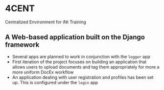 # 4CENT
Centralized Environment for iNt Training
## A Web-based application built on the Django framework
- Several apps are planned to work in conjunction with the `logger` app
- First iteration of the project focuses on building an application that allows users to upload documents and tag them appropriately for more a more uniform DocEx workflow
- An application dealing with user registration and profiles has been set up. This is configured under the `login` app
